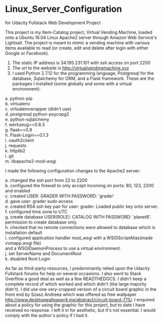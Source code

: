# Linux_Server_Configuration
for Udacity Fullstack Web Development Project

This project is my Item-Catalog project, Virtual Vending Machine, loaded onto a 
Ubuntu 16.04 Linux Apache2 server through Amazon Web Service's Lightsail. The project
is meant to mimic a vending machine with various items available to read (or create, 
edit and delete after login with either Google or Facebook).

1. The static IP address is 34.195.231.101 with ssh access on port 2200
2. The url to the website is http://virtualvendingmachine.xyz
3. I used Python 2.7.12 for the programming language, Postgresql for the database, Sqlalchemy for ORM,
   and a Flask framework. These are the packages I installed (some globally and some with a
   virtual environment):

  a. python-pip<br>
  b. virtualenv<br>
  c. virtualenvwrapper (didn't use)<br>
  d. postgresql python-psycopg2<br>
  e. python-sqlalchemy<br>
  f. werkzeug==0.8.3<br>
  g. flask==0.9<br>
  h. Flask-Login==0.1.3<br>
  i. oauth2client<br>
  j. requests<br>
  k. httplib2<br>
  l. git<br>
  m. libapache2-mod-wsgi<br>
  
  I made the following configuration changes to the Apache2 server:
  
  a. changed the ssh port from 22 to 2200<br>
  b. configured the firewall to only accept incoming on ports: 80, 123, 2200 and enabled<br>
  c. created USER: GRADER WITH PASSWORD: 'grader'<br>
  d. gave user: grader sudo access<br>
  e. created RSA ssh key pair for user: grader. Loaded public key onto server.<br>
  f. configured time zone to UTC<br>
  g. create database USER(ROLE): CATALOG WITH PASSWORD: 'planet8'. permission to 
  	  create database only.<br>
  h. checked that no remote connections were allowed to database which is
     installation default<br>
  i. configured application handler mod_wsgi with a WSGIScriptAlias(made vvmapp.wsgi file)<br>
     and a WSGIDaemonProcess to use a virtual environment.<br>
  j. set ServerName and DocumentRoot<br>
  k. disabled Root Login<br>
  
  As far as third-party resources, I predominantly relied upon the Udacity Fullstack forums for help
  on several occasions.  I also went to Stack Overflow a good deal as well as a few READTHEDOCS.
  I didn't keep a complete record of which worked and which didn't (the large majority didn't). I did
  use one very-cropped version of a circuit board graphic in the front end by Szasz Andreea which was offered as
  free wallpaper http://www.desktopwallpaper4.me/abstract/circuit-board-775/. I enquired about a policy 
  for using the graphic for this project, but to date I have received no response. I left it in for aesthetic,
  but it's not essential. I would comply with the author's policy if I had it.
  
